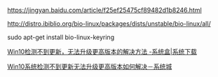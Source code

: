https://jingyan.baidu.com/article/f25ef25475cf89482d1b8246.html

http://distro.ibiblio.org/bio-linux/packages/dists/unstable/bio-linux/all/

sudo apt-get install bio-linux-keyring 

[Win10检测不到更新，无法升级更高版本的解决方法 -系统盒|系统下载](http://www.xitonghe.com/jiaocheng/Windows10-9987.html)

[Win10系统检测不到更新无法升级更高版本如何解决－系统城](http://www.xitongcheng.com/jiaocheng/win10_article_25326.html)

